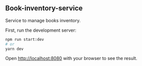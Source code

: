## Book-inventory-service

Service to manage books inventory.

First, run the development server:

```bash
npm run start:dev
# or
yarn dev
```

Open [http://localhost:8080](http://localhost:8080) with your browser to see the result.
